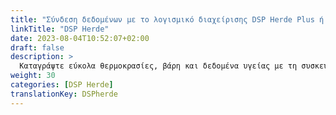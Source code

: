```yaml
---
title: "Σύνδεση δεδομένων με το λογισμικό διαχείρισης DSP Herde Plus ή Beef"
linkTitle: "DSP Herde"
date: 2023-08-04T10:52:07+02:00
draft: false
description: >
  Καταγράψτε εύκολα θερμοκρασίες, βάρη και δεδομένα υγείας με τη συσκευή VitalControl και εισάγετε τα καταγεγραμμένα δεδομένα στο λογισμικό *Herde*.
weight: 30
categories: [DSP Herde]
translationKey: DSPherde
---
```

